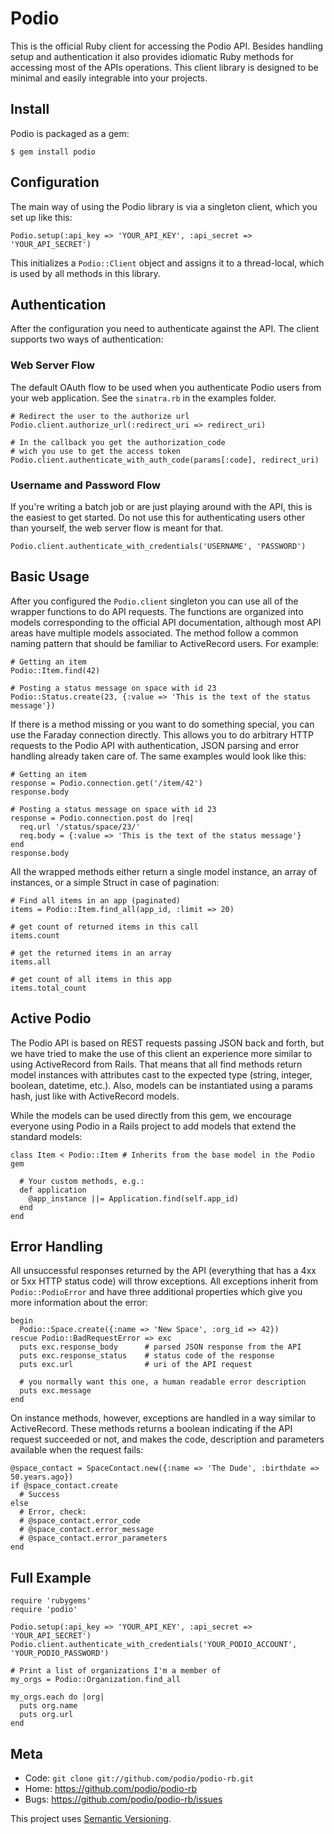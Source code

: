 Podio
=====

This is the official Ruby client for accessing the Podio API. Besides handling setup and authentication it also provides idiomatic Ruby methods for accessing most of the APIs operations. This client library is designed to be minimal and easily integrable into your projects.


Install
-------

Podio is packaged as a gem:

    $ gem install podio


Configuration
-------------

The main way of using the Podio library is via a singleton client, which you set up like this:

    Podio.setup(:api_key => 'YOUR_API_KEY', :api_secret => 'YOUR_API_SECRET')

This initializes a `Podio::Client` object and assigns it to a thread-local, which is used by all methods in this library.


Authentication
--------------

After the configuration you need to authenticate against the API. The client supports two ways of authentication:

### Web Server Flow

The default OAuth flow to be used when you authenticate Podio users from your web application. See the `sinatra.rb` in the examples folder.

    # Redirect the user to the authorize url
    Podio.client.authorize_url(:redirect_uri => redirect_uri)

    # In the callback you get the authorization_code
    # wich you use to get the access token
    Podio.client.authenticate_with_auth_code(params[:code], redirect_uri)

### Username and Password Flow

If you're writing a batch job or are just playing around with the API, this is the easiest to get started. Do not use this for authenticating users other than yourself, the web server flow is meant for that.

    Podio.client.authenticate_with_credentials('USERNAME', 'PASSWORD')


Basic Usage
-----------

After you configured the `Podio.client` singleton you can use all of the wrapper functions to do API requests. The functions are organized into models corresponding to the official API documentation, although most API areas have multiple models associated. The method follow a common naming pattern that should be familiar to ActiveRecord users. For example:

    # Getting an item
    Podio::Item.find(42)

    # Posting a status message on space with id 23
    Podio::Status.create(23, {:value => 'This is the text of the status message'})

If there is a method missing or you want to do something special, you can use the Faraday connection directly. This allows you to do arbitrary HTTP requests to the Podio API with authentication, JSON parsing and error handling already taken care of. The same examples would look like this:

    # Getting an item
    response = Podio.connection.get('/item/42')
    response.body

    # Posting a status message on space with id 23
    response = Podio.connection.post do |req|
      req.url '/status/space/23/'
      req.body = {:value => 'This is the text of the status message'}
    end
    response.body

All the wrapped methods either return a single model instance, an array of instances, or a simple Struct in case of pagination:

    # Find all items in an app (paginated)
    items = Podio::Item.find_all(app_id, :limit => 20)

    # get count of returned items in this call
    items.count

    # get the returned items in an array
    items.all

    # get count of all items in this app
    items.total_count


Active Podio
------------

The Podio API is based on REST requests passing JSON back and forth, but we have tried to make the use of this client an experience more similar to using ActiveRecord from Rails. That means that all find methods return model instances with attributes cast to the expected type (string, integer, boolean, datetime, etc.). Also, models can be instantiated using a params hash, just like with ActiveRecord models.

While the models can be used directly from this gem, we encourage everyone using Podio in a Rails project to add models that extend the standard models:

    class Item < Podio::Item # Inherits from the base model in the Podio gem

      # Your custom methods, e.g.:
      def application
        @app_instance ||= Application.find(self.app_id)
      end
    end


Error Handling
--------------

All unsuccessful responses returned by the API (everything that has a 4xx or 5xx HTTP status code) will throw exceptions. All exceptions inherit from `Podio::PodioError` and have three additional properties which give you more information about the error:

    begin
      Podio::Space.create({:name => 'New Space', :org_id => 42})
    rescue Podio::BadRequestError => exc
      puts exc.response_body      # parsed JSON response from the API
      puts exc.response_status    # status code of the response
      puts exc.url                # uri of the API request

      # you normally want this one, a human readable error description
      puts exc.message
    end

On instance methods, however, exceptions are handled in a way similar to ActiveRecord. These methods returns a boolean indicating if the API request succeeded or not, and makes the code, description and parameters available when the request fails:

    @space_contact = SpaceContact.new({:name => 'The Dude', :birthdate => 50.years.ago})
    if @space_contact.create
      # Success
    else
      # Error, check:
      # @space_contact.error_code
      # @space_contact.error_message
      # @space_contact.error_parameters
    end


Full Example
------------

    require 'rubygems'
    require 'podio'

    Podio.setup(:api_key => 'YOUR_API_KEY', :api_secret => 'YOUR_API_SECRET')
    Podio.client.authenticate_with_credentials('YOUR_PODIO_ACCOUNT', 'YOUR_PODIO_PASSWORD')

    # Print a list of organizations I'm a member of
    my_orgs = Podio::Organization.find_all

    my_orgs.each do |org|
      puts org.name
      puts org.url
    end


Meta
----

* Code: `git clone git://github.com/podio/podio-rb.git`
* Home: <https://github.com/podio/podio-rb>
* Bugs: <https://github.com/podio/podio-rb/issues>

This project uses [Semantic Versioning](http://semver.org/).
